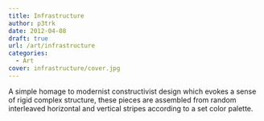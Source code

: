 ```yaml
---
title: Infrastructure
author: p3trk
date: 2012-04-08
draft: true
url: /art/infrastructure
categories:
  - Art
cover: infrastructure/cover.jpg
---
```

A simple homage to modernist constructivist design which evokes a sense of rigid complex structure, these pieces are assembled from random interleaved horizontal and vertical stripes according to a set color palette.
